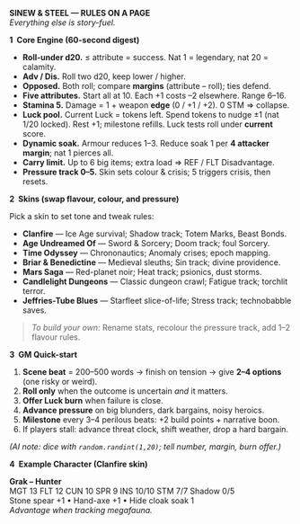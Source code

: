 **SINEW & STEEL — RULES ON A PAGE**  
*Everything else is story-fuel.*

**1 Core Engine (60-second digest)**

* **Roll-under d20.** ≤ attribute = success. Nat 1 = legendary, nat 20 = calamity.  
* **Adv / Dis.** Roll two d20, keep lower / higher.  
* **Opposed.** Both roll; compare **margins** (attribute – roll); ties defend.  
* **Five attributes.** Start all at 10. Each +1 costs –2 elsewhere. Range 6–16.  
* **Stamina 5.** Damage = 1 + weapon **edge** (0 / +1 / +2). 0 STM ⇒ collapse.  
* **Luck pool.** Current Luck = tokens left. Spend tokens to nudge ±1 (nat 1/20 locked). Rest +1; milestone refills. Luck tests roll under **current** score.  
* **Dynamic soak.** Armour reduces 1–3. Reduce soak 1 per **4 attacker margin**; nat 1 pierces all.  
* **Carry limit.** Up to 6 big items; extra load ⇒ REF / FLT Disadvantage.  
* **Pressure track 0–5.** Skin sets colour & crisis; 5 triggers crisis, then resets.

**2 Skins (swap flavour, colour, and pressure)**

Pick a skin to set tone and tweak rules:

- **Clanfire** — Ice Age survival; Shadow track; Totem Marks, Beast Bonds.  
- **Age Undreamed Of** — Sword & Sorcery; Doom track; foul Sorcery.  
- **Time Odyssey** — Chrononautics; Anomaly crises; epoch mapping.  
- **Briar & Benedictine** — Medieval sleuths; Sin track; divine providence.  
- **Mars Saga** — Red-planet noir; Heat track; psionics, dust storms.  
- **Candlelight Dungeons** — Classic dungeon crawl; Fatigue track; torchlit terror.  
- **Jeffries-Tube Blues** — Starfleet slice-of-life; Stress track; technobabble saves.

> *To build your own:* Rename stats, recolour the pressure track, add 1–2 flavour rules.

**3 GM Quick-start**

1. **Scene beat** = 200–500 words → finish on tension → give **2–4 options** (one risky or weird).  
2. **Roll only** when the outcome is uncertain *and* it matters.  
3. **Offer Luck burn** when failure is close.  
4. **Advance pressure** on big blunders, dark bargains, noisy heroics.  
5. **Milestone** every 3–4 perilous beats: +2 build points + narrative boon.  
6. If players stall: advance threat clock, shift weather, drop a hard bargain.

*(AI note: dice with `random.randint(1,20)`; tell number, margin, burn offer.)*

**4 Example Character (Clanfire skin)**

**Grak – Hunter**  
MGT 13 FLT 12 CUN 10 SPR 9 INS 10/10 STM 7/7 Shadow 0/5  
Stone spear +1 • Hand-axe +1 • Hide cloak soak 1  
*Advantage when tracking megafauna.*
